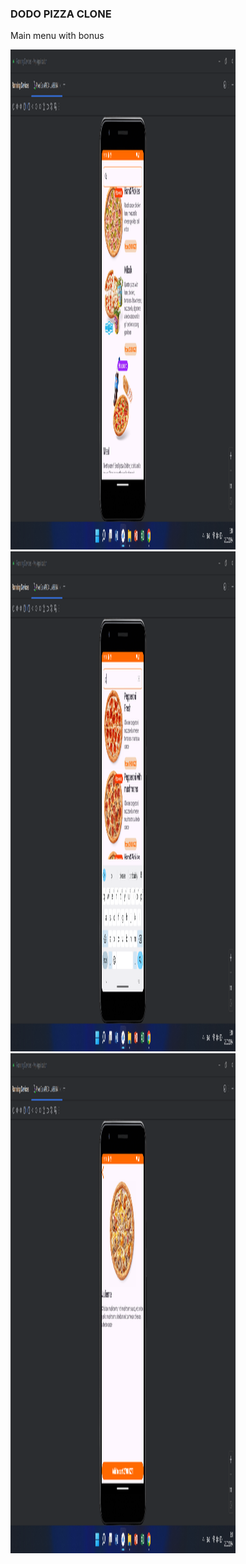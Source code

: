 ### DODO PIZZA CLONE
<p>Main menu with bonus</p>
<img src="./first.png" width=360 height=800>

<img src="./second.png" width=360 height=800>
<img src="./third.png" width=360 height=800>
